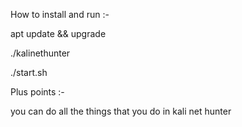 How to install and run :-

apt update && upgrade

./kalinethunter

./start.sh


Plus points :-

you can do all the things that you do in kali net hunter

